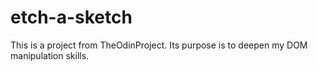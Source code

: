 # etch-a-sketch

This is a project from TheOdinProject. Its purpose is to deepen my DOM manipulation skills.